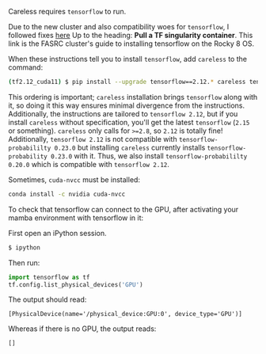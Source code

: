 Careless requires `tensorflow` to run. 

Due to the new cluster and also compatibility woes for `tensorflow`, I followed fixes [here](https://github.com/fasrc/User_Codes/blob/master/AI/TensorFlow/README.md)
Up to the heading: **Pull a TF singularity container**. This link is the FASRC cluster's guide to installing tensorflow on the Rocky 8 OS. 

When these instructions tell you to install `tensorflow`, add `careless` to the command:
```bash
(tf2.12_cuda11) $ pip install --upgrade tensorflow==2.12.* careless tensorflow-probability==0.20.0
```
This ordering is important; `careless` installation brings `tensorflow` along with it, so doing it this way ensures minimal divergence from the instructions. Additionally, the instructions are tailored to `tensorflow 2.12`, but if you install `careless` without specification, you'll get the latest `tensorflow` (`2.15` or something). `careless` only calls for `>=2.8`, so `2.12` is totally fine! Additionally, `tensorflow 2.12` is not compatible with `tensorflow-probabililty 0.23.0` but installing `careless` currently installs `tensorflow-probability 0.23.0` with it. Thus, we also install `tensorflow-probabililty 0.20.0` which is compatible with `tensorflow 2.12`. 

Sometimes, `cuda-nvcc` must be installed: 
```bash
conda install -c nvidia cuda-nvcc
```
To check that tensorflow can connect to the GPU, after activating your mamba environment with tensorflow in it: 

First open an iPython session. 
```bash
$ ipython
```
Then run:
```python
import tensorflow as tf
tf.config.list_physical_devices('GPU')
```

The output should read:

```
[PhysicalDevice(name='/physical_device:GPU:0', device_type='GPU')]
```
Whereas if there is no GPU, the output reads:
```
[]
```

